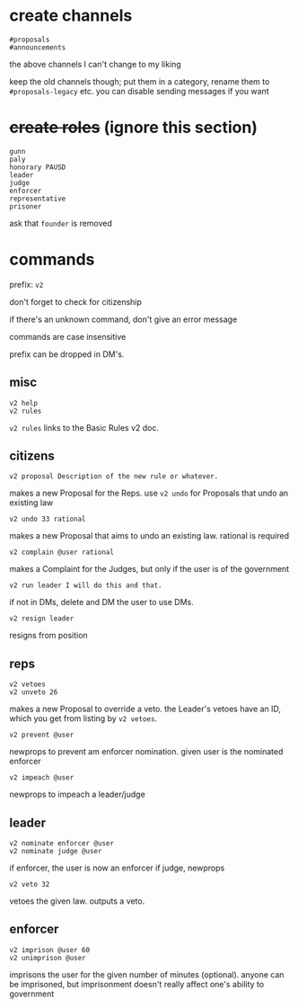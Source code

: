 # create channels
```
#proposals
#announcements
```
the above channels I can't change to my liking

keep the old channels though; put them in a category, rename them to `#proposals-legacy` etc. you can disable sending messages if you want

# ~~create roles~~ (ignore this section)
```
gunn
paly
honorary PAUSD
leader
judge
enforcer
representative
prisoner
```
ask that `founder` is removed

# commands
prefix: `v2`

don't forget to check for citizenship

if there's an unknown command, don't give an error message

commands are case insensitive

prefix can be dropped in DM's.
## misc
```
v2 help
v2 rules
```
`v2 rules` links to the Basic Rules v2 doc.

## citizens
```
v2 proposal Description of the new rule or whatever.
```
makes a new Proposal for the Reps. use `v2 undo` for Proposals that undo an existing law
```
v2 undo 33 rational
```
makes a new Proposal that aims to undo an existing law. rational is required
```
v2 complain @user rational
```
makes a Complaint for the Judges, but only if the user is of the government
```
v2 run leader I will do this and that.
```
if not in DMs, delete and DM the user to use DMs.
```
v2 resign leader
```
resigns from position

## reps
```
v2 vetoes
v2 unveto 26
```
makes a new Proposal to override a veto. the Leader's vetoes have an ID, which you get from listing by `v2 vetoes`.
```
v2 prevent @user
```
newprops to prevent am enforcer nomination. given user is the nominated enforcer
```
v2 impeach @user
```
newprops to impeach a leader/judge

## leader
```
v2 nominate enforcer @user
v2 nominate judge @user
```
if enforcer, the user is now an enforcer
if judge, newprops
```
v2 veto 32
```
vetoes the given law. outputs a veto.

## enforcer
```
v2 imprison @user 60
v2 unimprison @user
```
imprisons the user for the given number of minutes (optional). anyone can be imprisoned, but imprisonment doesn't really affect one's ability to government
